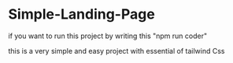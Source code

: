 # Simple-Landing-Page

if you want to run this project by writing this "npm run coder"


this is a very simple and easy project with essential of tailwind Css
